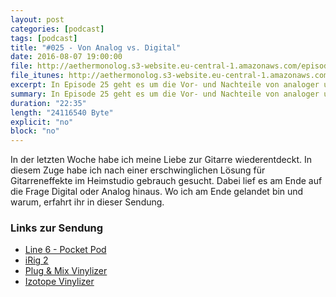 ```yaml
---
layout: post
categories: [podcast]
tags: [podcast]
title: "#025 - Von Analog vs. Digital"
date: 2016-08-07 19:00:00
file: http://aethermonolog.s3-website.eu-central-1.amazonaws.com/episodes/aethermonolog-025.mp3
file_itunes: http://aethermonolog.s3-website.eu-central-1.amazonaws.com/episodes/aethermonolog-025.m4a
excerpt: In Episode 25 geht es um die Vor- und Nachteile von analoger und digitaler Studio Technik. In den letzten Wochen habe ich meine Gitarre wiederentdeckt und mich mit Effekten und Sound beschäftigt. Das und mehr in der heutigen Sendung.
summary: In Episode 25 geht es um die Vor- und Nachteile von analoger und digitaler Studio Technik. In den letzten Wochen habe ich meine Gitarre wiederentdeckt und mich mit Effekten und Sound beschäftigt. Das und mehr in der heutigen Sendung. Im Zusammengang mit dem Thema werden die folgenden Links erwähnt<br />  <a href="http://de.line6.com/pocket-pod/">Line 6 - Pocket Pod</a><br /> <a href="http://www.ikmultimedia.com/products/irig2/">iRig 2</a><br /> <a href="http://www.plugandmix.com/products/p1159-Vinylizer/">Plug and Mix Vinylizer</a><br /> <a href="https://www.izotope.com/en/products/create-and-design/vinyl.html">Izotope Vinylizer - FREE</a><br />
duration: "22:35"
length: "24116540 Byte"
explicit: "no"
block: "no"
---
```


In der letzten Woche habe ich meine Liebe zur Gitarre wiederentdeckt. In diesem Zuge habe ich nach einer erschwinglichen Lösung für Gitarreneffekte im Heimstudio gebrauch gesucht. Dabei lief es am Ende auf die Frage Digital oder Analog hinaus. Wo ich am Ende gelandet bin und warum, erfahrt ihr in dieser Sendung.

### Links zur Sendung

* [Line 6 - Pocket Pod](http://de.line6.com/pocket-pod/)
* [iRig 2](http://www.ikmultimedia.com/products/irig2/)
* [Plug & Mix Vinylizer](http://www.plugandmix.com/products/p1159-Vinylizer/)
* [Izotope Vinylizer](https://www.izotope.com/en/products/create-and-design/vinyl.html)
